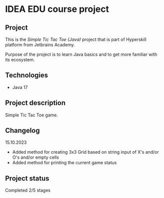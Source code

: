 # IDEA EDU course project

## Project
This is the *Simple Tic Tac Toe (Java)* project that is part of Hyperskill platform from Jetbrains Academy.

Purpose of the project is to learn Java basics and to get more familiar with its ecosystem.

## Technologies

- Java 17

## Project description
Simple Tic Tac Toe game.

## Changelog
15.10.2023
- Added method for creating 3x3 Grid based on string input of X's and/or O's and/or empty cells
- Added method for printing the current game status


## Project status

Completed 2/5 stages